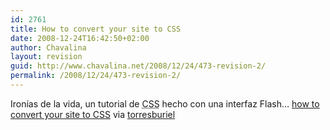 ```yaml
---
id: 2761
title: How to convert your site to CSS
date: 2008-12-24T16:42:50+02:00
author: Chavalina
layout: revision
guid: http://www.chavalina.net/2008/12/24/473-revision-2/
permalink: /2008/12/24/473-revision-2/
---
```

Iron&iacute;as de la vida, un tutorial de <acronym title="Cascade Style Sheets">CSS</acronym> hecho con una interfaz Flash… <a href="http://www.macromedia.com/newsletters/edge/may2005/index.html?sectionIndex=3&#038;trackingid=BIDD" target="_blank">how to convert your site to CSS</a> via <a href="http://www.macromedia.com/newsletters/edge/may2005/index.html?sectionIndex=3&#038;trackingid=BIDD" target="_blank">torresburiel</a>